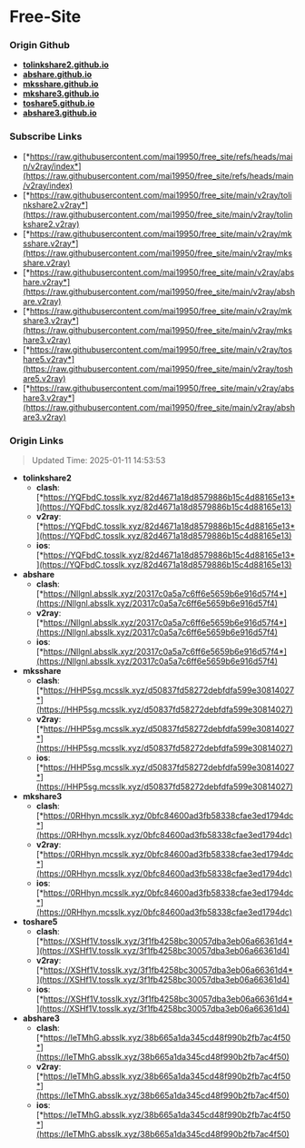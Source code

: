 # Free-Site

### Origin Github

- [**tolinkshare2.github.io**](https://github.com/tolinkshare2/tolinkshare2.github.io)
- [**abshare.github.io**](https://github.com/abshare/abshare.github.io)
- [**mksshare.github.io**](https://github.com/mksshare/mksshare.github.io)
- [**mkshare3.github.io**](https://github.com/mkshare3/mkshare3.github.io)
- [**toshare5.github.io**](https://github.com/toshare5/toshare5.github.io)
- [**abshare3.github.io**](https://github.com/abshare3/abshare3.github.io)

### Subscribe Links

- [*https://raw.githubusercontent.com/mai19950/free_site/refs/heads/main/v2ray/index*](https://raw.githubusercontent.com/mai19950/free_site/refs/heads/main/v2ray/index)
- [*https://raw.githubusercontent.com/mai19950/free_site/main/v2ray/tolinkshare2.v2ray*](https://raw.githubusercontent.com/mai19950/free_site/main/v2ray/tolinkshare2.v2ray)
- [*https://raw.githubusercontent.com/mai19950/free_site/main/v2ray/mksshare.v2ray*](https://raw.githubusercontent.com/mai19950/free_site/main/v2ray/mksshare.v2ray)
- [*https://raw.githubusercontent.com/mai19950/free_site/main/v2ray/abshare.v2ray*](https://raw.githubusercontent.com/mai19950/free_site/main/v2ray/abshare.v2ray)
- [*https://raw.githubusercontent.com/mai19950/free_site/main/v2ray/mkshare3.v2ray*](https://raw.githubusercontent.com/mai19950/free_site/main/v2ray/mkshare3.v2ray)
- [*https://raw.githubusercontent.com/mai19950/free_site/main/v2ray/toshare5.v2ray*](https://raw.githubusercontent.com/mai19950/free_site/main/v2ray/toshare5.v2ray)
- [*https://raw.githubusercontent.com/mai19950/free_site/main/v2ray/abshare3.v2ray*](https://raw.githubusercontent.com/mai19950/free_site/main/v2ray/abshare3.v2ray)

### Origin Links

> Updated Time: 2025-01-11 14:53:53

- **tolinkshare2**
  - **clash**: [*https://YQFbdC.tosslk.xyz/82d4671a18d8579886b15c4d88165e13*](https://YQFbdC.tosslk.xyz/82d4671a18d8579886b15c4d88165e13)
  - **v2ray**: [*https://YQFbdC.tosslk.xyz/82d4671a18d8579886b15c4d88165e13*](https://YQFbdC.tosslk.xyz/82d4671a18d8579886b15c4d88165e13)
  - **ios**: [*https://YQFbdC.tosslk.xyz/82d4671a18d8579886b15c4d88165e13*](https://YQFbdC.tosslk.xyz/82d4671a18d8579886b15c4d88165e13)
- **abshare**
  - **clash**: [*https://Nllgnl.absslk.xyz/20317c0a5a7c6ff6e5659b6e916d57f4*](https://Nllgnl.absslk.xyz/20317c0a5a7c6ff6e5659b6e916d57f4)
  - **v2ray**: [*https://Nllgnl.absslk.xyz/20317c0a5a7c6ff6e5659b6e916d57f4*](https://Nllgnl.absslk.xyz/20317c0a5a7c6ff6e5659b6e916d57f4)
  - **ios**: [*https://Nllgnl.absslk.xyz/20317c0a5a7c6ff6e5659b6e916d57f4*](https://Nllgnl.absslk.xyz/20317c0a5a7c6ff6e5659b6e916d57f4)
- **mksshare**
  - **clash**: [*https://HHP5sg.mcsslk.xyz/d50837fd58272debfdfa599e30814027*](https://HHP5sg.mcsslk.xyz/d50837fd58272debfdfa599e30814027)
  - **v2ray**: [*https://HHP5sg.mcsslk.xyz/d50837fd58272debfdfa599e30814027*](https://HHP5sg.mcsslk.xyz/d50837fd58272debfdfa599e30814027)
  - **ios**: [*https://HHP5sg.mcsslk.xyz/d50837fd58272debfdfa599e30814027*](https://HHP5sg.mcsslk.xyz/d50837fd58272debfdfa599e30814027)
- **mkshare3**
  - **clash**: [*https://0RHhyn.mcsslk.xyz/0bfc84600ad3fb58338cfae3ed1794dc*](https://0RHhyn.mcsslk.xyz/0bfc84600ad3fb58338cfae3ed1794dc)
  - **v2ray**: [*https://0RHhyn.mcsslk.xyz/0bfc84600ad3fb58338cfae3ed1794dc*](https://0RHhyn.mcsslk.xyz/0bfc84600ad3fb58338cfae3ed1794dc)
  - **ios**: [*https://0RHhyn.mcsslk.xyz/0bfc84600ad3fb58338cfae3ed1794dc*](https://0RHhyn.mcsslk.xyz/0bfc84600ad3fb58338cfae3ed1794dc)
- **toshare5**
  - **clash**: [*https://XSHf1V.tosslk.xyz/3f1fb4258bc30057dba3eb06a66361d4*](https://XSHf1V.tosslk.xyz/3f1fb4258bc30057dba3eb06a66361d4)
  - **v2ray**: [*https://XSHf1V.tosslk.xyz/3f1fb4258bc30057dba3eb06a66361d4*](https://XSHf1V.tosslk.xyz/3f1fb4258bc30057dba3eb06a66361d4)
  - **ios**: [*https://XSHf1V.tosslk.xyz/3f1fb4258bc30057dba3eb06a66361d4*](https://XSHf1V.tosslk.xyz/3f1fb4258bc30057dba3eb06a66361d4)
- **abshare3**
  - **clash**: [*https://IeTMhG.absslk.xyz/38b665a1da345cd48f990b2fb7ac4f50*](https://IeTMhG.absslk.xyz/38b665a1da345cd48f990b2fb7ac4f50)
  - **v2ray**: [*https://IeTMhG.absslk.xyz/38b665a1da345cd48f990b2fb7ac4f50*](https://IeTMhG.absslk.xyz/38b665a1da345cd48f990b2fb7ac4f50)
  - **ios**: [*https://IeTMhG.absslk.xyz/38b665a1da345cd48f990b2fb7ac4f50*](https://IeTMhG.absslk.xyz/38b665a1da345cd48f990b2fb7ac4f50)
